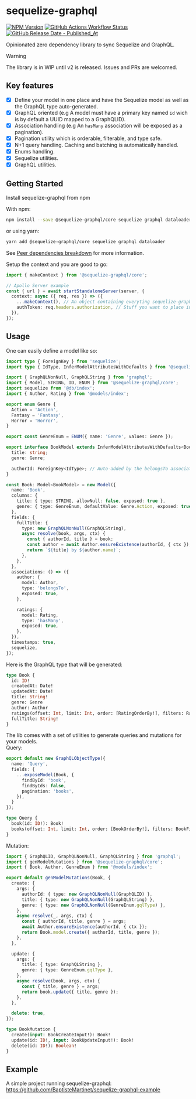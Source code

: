 # sequelize-graphql

[![NPM Version](https://img.shields.io/npm/v/%40sequelize-graphql%2Fcore?logo=npm)](https://www.npmjs.com/package/@sequelize-graphql/core)
[![GitHub Actions Workflow Status](https://img.shields.io/github/actions/workflow/status/BaptisteMartinet/sequelize-graphql/npm-publish.yml)](https://github.com/BaptisteMartinet/sequelize-graphql/actions)
[![GitHub Release Date - Published_At](https://img.shields.io/github/release-date/BaptisteMartinet/sequelize-graphql)](https://github.com/BaptisteMartinet/sequelize-graphql/releases)

Opinionated zero dependency library to sync Sequelize and GraphQL.

> [!WARNING]
> The library is in WIP until v2 is released. Issues and PRs are welcomed.

## Key features
- [x] Define your model in one place and have the Sequelize model as well as the GraphQL type auto-generated.
- [x] GraphQL oriented (e.g A model must have a primary key named `id` wich is by default a UUID mapped to a GraphQLID).
- [x] Association handling (e.g An `hasMany` association will be exposed as a pagination).
- [x] Pagination utility which is orderable, filterable, and type safe.
- [x] N+1 query handling. Caching and batching is automatically handled.
- [x] Enums handling.
- [x] Sequelize utilities. 
- [x] GraphQL utilities.

## Getting Started
Install sequelize-graphql from npm  

With npm:
```sh
npm install --save @sequelize-graphql/core sequelize graphql dataloader
```
or using yarn:
```sh
yarn add @sequelize-graphql/core sequelize graphql dataloader
```

See [Peer dependencies breakdown](https://github.com/BaptisteMartinet/sequelize-graphql/wiki/Peer-dependencies-breakdown) for more information.

Setup the context and you are good to go:
```ts
import { makeContext } from '@sequelize-graphql/core';

// Apollo Server example
const { url } = await startStandaloneServer(server, {
  context: async ({ req, res }) => ({
    ...makeContext(), // An object containing everyting sequelize-graphql needs to work properly.
    authToken: req.headers.authorization, // Stuff you want to place in the context like an auth token.
  }),
});
```

## Usage
One can easily define a model like so:
```ts
import type { ForeignKey } from 'sequelize';
import type { IdType, InferModelAttributesWithDefaults } from '@sequelize-graphql/core';

import { GraphQLNonNull, GraphQLString } from 'graphql';
import { Model, STRING, ID, ENUM } from '@sequelize-graphql/core';
import sequelize from '@db/index';
import { Author, Rating } from '@models/index';

export enum Genre {
  Action = 'Action',
  Fantasy = 'Fantasy',
  Horror = 'Horror',
}

export const GenreEnum = ENUM({ name: 'Genre', values: Genre });

export interface BookModel extends InferModelAttributesWithDefaults<BookModel> {
  title: string;
  genre: Genre;

  authorId: ForeignKey<IdType>; // Auto-added by the belongsTo association
}

const Book: Model<BookModel> = new Model({
  name: 'Book',
  columns: {
    title: { type: STRING, allowNull: false, exposed: true },
    genre: { type: GenreEnum, defaultValue: Genre.Action, exposed: true },
  },
  fields: {
    fullTitle: {
      type: new GraphQLNonNull(GraphQLString),
      async resolve(book, args, ctx) {
        const { authorId, title } = book;
        const author = await Author.ensureExistence(authorId, { ctx });
        return `${title} by ${author.name}`;
      },
    },
  },
  associations: () => ({
    author: {
      model: Author,
      type: 'belongsTo',
      exposed: true,
    },

    ratings: {
      model: Rating,
      type: 'hasMany',
      exposed: true,
    },
  }),
  timestamps: true,
  sequelize,
});
```
Here is the GraphQL type that will be generated:
```graphql
type Book {
  id: ID!
  createdAt: Date!
  updatedAt: Date!
  title: String!
  genre: Genre
  author: Author
  ratings(offset: Int, limit: Int, order: [RatingOrderBy!], filters: RatingFilters): RatingOffsetConnection!
  fullTitle: String!
}
```

The lib comes with a set of utilities to generate queries and mutations for your models.  
Query:
```ts
export default new GraphQLObjectType({
  name: 'Query',
  fields: {
    ...exposeModel(Book, {
      findById: 'book',
      findByIds: false,
      pagination: 'books',
    }),
  }
});
```
```graphql
type Query {
  book(id: ID!): Book!
  books(offset: Int, limit: Int, order: [BookOrderBy!], filters: BookFilters): BookOffsetConnection!
}
```
Mutation:
```ts
import { GraphQLID, GraphQLNonNull, GraphQLString } from 'graphql';
import { genModelMutations } from '@sequelize-graphql/core';
import { Book, Author, GenreEnum } from '@models/index';

export default genModelMutations(Book, {
  create: {
    args: {
      authorId: { type: new GraphQLNonNull(GraphQLID) },
      title: { type: new GraphQLNonNull(GraphQLString) },
      genre: { type: new GraphQLNonNull(GenreEnum.gqlType) },
    },
    async resolve(_, args, ctx) {
      const { authorId, title, genre } = args;
      await Author.ensureExistence(authorId, { ctx });
      return Book.model.create({ authorId, title, genre });
    },
  },

  update: {
    args: {
      title: { type: GraphQLString },
      genre: { type: GenreEnum.gqlType },
    },
    async resolve(book, args, ctx) {
      const { title, genre } = args;
      return book.update({ title, genre });
    },
  },

  delete: true,
});
```

```graphql
type BookMutation {
  create(input: BookCreateInput!): Book!
  update(id: ID!, input: BookUpdateInput!): Book!
  delete(id: ID!): Boolean!
}
```

## Example
A simple project running sequelize-graphql:  
https://github.com/BaptisteMartinet/sequelize-graphql-example
